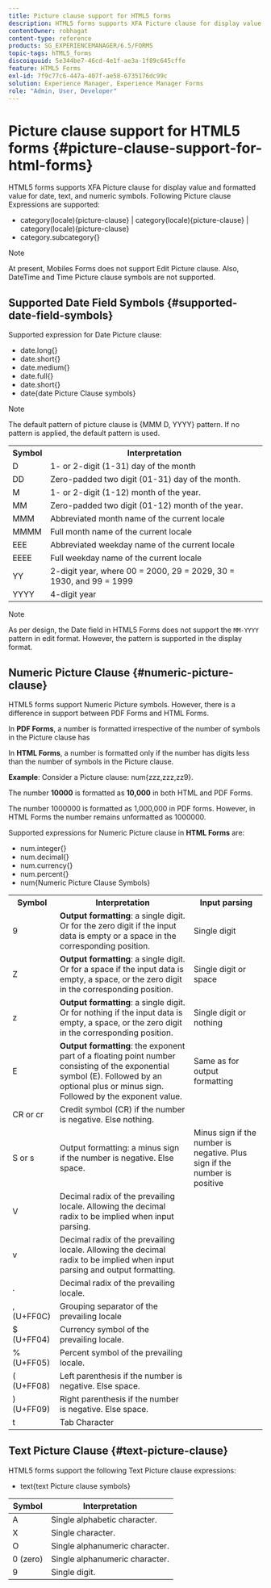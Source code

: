```yaml
---
title: Picture clause support for HTML5 forms
description: HTML5 forms supports XFA Picture clause for display value and formatted value for date, text, and numeric symbols.
contentOwner: robhagat
content-type: reference
products: SG_EXPERIENCEMANAGER/6.5/FORMS
topic-tags: hTML5_forms
discoiquuid: 5e344be7-46cd-4e1f-ae3a-1f89c645cffe
feature: HTML5 Forms
exl-id: 7f9c77c6-447a-407f-ae58-6735176dc99c
solution: Experience Manager, Experience Manager Forms
role: "Admin, User, Developer"
---
```

# Picture clause support for HTML5 forms {#picture-clause-support-for-html-forms}

HTML5 forms supports XFA Picture clause for display value and formatted value for date, text, and numeric symbols. Following Picture clause Expressions are supported:

* category(locale){picture-clause} | category(locale){picture-clause} | category(locale){picture-clause}
* category.subcategory{}

>[!NOTE]
>
>At present, Mobiles Forms does not support Edit Picture clause. Also, DateTime and Time Picture clause symbols are not supported.

## Supported Date Field Symbols {#supported-date-field-symbols}

Supported expression for Date Picture clause:

* date.long{}
* date.short{}
* date.medium{}
* date.full{}
* date.short{}
* date{date Picture Clause symbols}

>[!NOTE]
>
>The default pattern of picture clause is {MMM D, YYYY} pattern. If no pattern is applied, the default pattern is used.

<table>
 <tbody>
  <tr>
   <th><strong>Symbol</strong></th>
   <th>Interpretation</th>
  </tr>
  <tr>
   <td>D</td>
   <td>1- or 2-digit (1-31) day of the month</td>
  </tr>
  <tr>
   <td>DD</td>
   <td>Zero-padded two digit (01-31) day of the month.<br /> </td>
  </tr>
  <tr>
   <td>M</td>
   <td>1- or 2-digit (1-12) month of the year.<br /> </td>
  </tr>
  <tr>
   <td>MM</td>
   <td>Zero-padded two digit (01-12) month of the year.<br /> </td>
  </tr>
  <tr>
   <td>MMM</td>
   <td>Abbreviated month name of the current locale<br /> </td>
  </tr>
  <tr>
   <td>MMMM</td>
   <td>Full month name of the current locale<br /> </td>
  </tr>
  <tr>
   <td>EEE</td>
   <td>Abbreviated weekday name of the current locale<br /> </td>
  </tr>
  <tr>
   <td>EEEE</td>
   <td>Full weekday name of the current locale<br /> </td>
  </tr>
  <tr>
   <td>YY</td>
   <td>2-digit year, where 00 = 2000, 29 = 2029, 30 = 1930, and 99 = 1999<br /> </td>
  </tr>
  <tr>
   <td>YYYY</td>
   <td>4-digit year<br /> </td>
  </tr>
 </tbody>
</table>

>[!NOTE]
>
> As per design, the Date field in HTML5 Forms does not support the `MM-YYYY` pattern in edit format. However, the pattern is supported in the display format.

## Numeric Picture Clause {#numeric-picture-clause}

HTML5 forms support Numeric Picture symbols. However, there is a difference in support between PDF Forms and HTML Forms.

In **PDF Forms**, a number is formatted irrespective of the number of symbols in the Picture clause has

In **HTML Forms**, a number is formatted only if the number has digits less than the number of symbols in the Picture clause.

**Example**: Consider a Picture clause: num{zzz,zzz,zz9}.

The number **10000** is formatted as **10,000** in both HTML and PDF Forms.

The number 1000000 is formatted as 1,000,000 in PDF forms. However, in HTML Forms the number remains unformatted as 1000000.

Supported expressions for Numeric Picture clause in **HTML Forms** are:

* num.integer{}
* num.decimal{}
* num.currency{}
* num.percent{}
* num{Numeric Picture Clause Symbols}

<table>
 <tbody>
  <tr>
   <th><strong>Symbol</strong></th>
   <th><strong>Interpretation</strong></th>
   <th>Input parsing</th>
  </tr>
  <tr>
   <td>9</td>
   <td><strong>Output formatting</strong>: a single digit. Or for the zero digit if the input data is empty or a space in the corresponding position.<br /> </td>
   <td>Single digit</td>
  </tr>
  <tr>
   <td>Z</td>
   <td><strong>Output formatting</strong>: a single digit. Or for a space if the input data is empty, a space, or the zero digit in the corresponding position.<br /> </td>
   <td>Single digit or space</td>
  </tr>
  <tr>
   <td>z</td>
   <td><strong>Output formatting</strong>: a single digit. Or for nothing if the input data is empty, a space, or the zero digit in the corresponding position.<br /> </td>
   <td>Single digit or nothing</td>
  </tr>
  <tr>
   <td>E</td>
   <td><strong>Output formatting</strong>: the exponent part of a floating point number consisting of the exponential symbol (E). Followed by an optional plus or minus sign. Followed by the exponent value.<br /> </td>
   <td>Same as for output formatting</td>
  </tr>
  <tr>
   <td>CR or cr<br /> </td>
   <td>Credit symbol (CR) if the number is negative. Else nothing.</td>
   <td><br type="_moz" /> </td>
  </tr>
  <tr>
   <td>S or s<br /> </td>
   <td>Output formatting: a minus sign if the number is negative. Else space.<br /> </td>
   <td>Minus sign if the number is negative. Plus sign if the number is positive</td>
  </tr>
  <tr>
   <td>V</td>
   <td>Decimal radix of the prevailing locale. Allowing the decimal radix to be implied when input parsing.</td>
   <td><br type="_moz" /> </td>
  </tr>
  <tr>
   <td>v</td>
   <td>Decimal radix of the prevailing locale. Allowing the decimal radix to be implied when input parsing and output formatting.</td>
   <td><br type="_moz" /> </td>
  </tr>
  <tr>
   <td>.</td>
   <td>Decimal radix of the prevailing locale.</td>
   <td><br type="_moz" /> </td>
  </tr>
  <tr>
   <td>, (U+FF0C)</td>
   <td>Grouping separator of the prevailing locale</td>
   <td><br type="_moz" /> </td>
  </tr>
  <tr>
   <td>$ (U+FF04)</td>
   <td>Currency symbol of the prevailing locale.</td>
   <td><br type="_moz" /> </td>
  </tr>
  <tr>
   <td>% (U+FF05)</td>
   <td>Percent symbol of the prevailing locale.</td>
   <td><br type="_moz" /> </td>
  </tr>
  <tr>
   <td>( (U+FF08)</td>
   <td>Left parenthesis if the number is negative. Else space.</td>
   <td><br type="_moz" /> </td>
  </tr>
  <tr>
   <td>) (U+FF09)</td>
   <td>Right parenthesis if the number is negative. Else space.</td>
   <td><br type="_moz" /> </td>
  </tr>
  <tr>
   <td>t</td>
   <td>Tab Character</td>
   <td><br type="_moz" /> </td>
  </tr>
 </tbody>
</table>

## Text Picture Clause {#text-picture-clause}

HTML5 forms support the following Text Picture clause expressions:

* text{text Picture clause symbols}

| **Symbol** |**Interpretation** |
|---|---|
| A |Single alphabetic character.  |
| X |Single character.  |
| O |Single alphanumeric character.  |
| 0 (zero) |Single alphanumeric character.  |
| 9 |Single digit.  |
